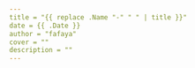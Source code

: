 ```yaml
---
title = "{{ replace .Name "-" " " | title }}"
date = {{ .Date }}
author = "fafaya"
cover = ""
description = ""
---
```

